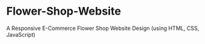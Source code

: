 # Flower-Shop-Website
A Responsive E-Commerce Flower Shop Website Design (using HTML, CSS, JavaScript)
